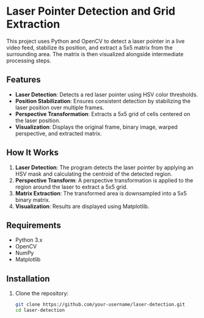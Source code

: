 # Laser Pointer Detection and Grid Extraction

This project uses Python and OpenCV to detect a laser pointer in a live video feed, stabilize its position, and extract a 5x5 matrix from the surrounding area. The matrix is then visualized alongside intermediate processing steps.

## Features
- **Laser Detection**: Detects a red laser pointer using HSV color thresholds.
- **Position Stabilization**: Ensures consistent detection by stabilizing the laser position over multiple frames.
- **Perspective Transformation**: Extracts a 5x5 grid of cells centered on the laser position.
- **Visualization**: Displays the original frame, binary image, warped perspective, and extracted matrix.

## How It Works
1. **Laser Detection**: The program detects the laser pointer by applying an HSV mask and calculating the centroid of the detected region.
2. **Perspective Transform**: A perspective transformation is applied to the region around the laser to extract a 5x5 grid.
3. **Matrix Extraction**: The transformed area is downsampled into a 5x5 binary matrix.
4. **Visualization**: Results are displayed using Matplotlib.

## Requirements
- Python 3.x
- OpenCV
- NumPy
- Matplotlib

## Installation
1. Clone the repository:
   ```bash
   git clone https://github.com/your-username/laser-detection.git
   cd laser-detection
